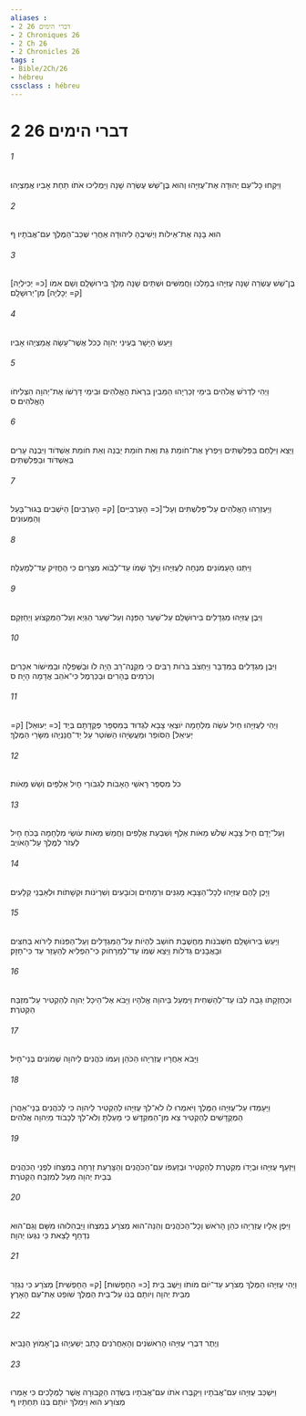 ```yaml
---
aliases : 
- 2 דברי הימים 26
- 2 Chroniques 26
- 2 Ch 26
- 2 Chronicles 26
tags : 
- Bible/2Ch/26
- hébreu
cssclass : hébreu
---
```


# 2 דברי הימים 26

###### 1
וַיִּקְחוּ כָּל־עַם יְהוּדָה אֶת־עֻזִּיָּהוּ וְהוּא בֶּן־שֵׁשׁ עֶשְׂרֵה שָׁנָה וַיַּמְלִיכוּ אֹתֹו תַּחַת אָבִיו אֲמַצְיָהוּ׃
###### 2
הוּא בָּנָה אֶת־אֵילֹות וַיְשִׁיבֶהָ לִיהוּדָה אַחֲרֵי שְׁכַב־הַמֶּלֶךְ עִם־אֲבֹתָיו׃ ף
###### 3
בֶּן־שֵׁשׁ עֶשְׂרֵה שָׁנָה עֻזִּיָּהוּ בְמָלְכֹו וַחֲמִשִּׁים וּשְׁתַּיִם שָׁנָה מָלַךְ בִּירוּשָׁלִָם וְשֵׁם אִמֹּו [כ= יְכִילְיָה] [ק= יְכָלְיָה] מִן־יְרוּשָׁלִָם׃
###### 4
וַיַּעַשׂ הַיָּשָׁר בְּעֵינֵי יְהוָה כְּכֹל אֲשֶׁר־עָשָׂה אֲמַצְיָהוּ אָבִיו׃
###### 5
וַיְהִי לִדְרֹשׁ אֱלֹהִים בִּימֵי זְכַרְיָהוּ הַמֵּבִין בִּרְאֹת הָאֱלֹהִים וּבִימֵי דָּרְשֹׁו אֶת־יְהוָה הִצְלִיחֹו הָאֱלֹהִים׃ ס
###### 6
וַיֵּצֵא וַיִּלָּחֶם בַּפְּלִשְׁתִּים וַיִּפְרֹץ אֶת־חֹומַת גַּת וְאֵת חֹומַת יַבְנֵה וְאֵת חֹומַת אַשְׁדֹּוד וַיִּבְנֶה עָרִים בְּאַשְׁדֹּוד וּבַפְּלִשְׁתִּים׃
###### 7
וַיַּעְזְרֵהוּ הָאֱלֹהִים עַל־פְּלִשְׁתִּים וְעַל־[כ= הָעַרְבִיִּים] [ק= הָעַרְבִים] הַיֹּשְׁבִים בְּגוּר־בָּעַל וְהַמְּעוּנִים׃
###### 8
וַיִּתְּנוּ הָעַמֹּונִים מִנְחָה לְעֻזִּיָּהוּ וַיֵּלֶךְ שְׁמֹו עַד־לְבֹוא מִצְרַיִם כִּי הֶחֱזִיק עַד־לְמָעְלָה׃
###### 9
וַיִּבֶן עֻזִּיָּהוּ מִגְדָּלִים בִּירוּשָׁלִַם עַל־שַׁעַר הַפִּנָּה וְעַל־שַׁעַר הַגַּיְא וְעַל־הַמִּקְצֹועַ וַיְחַזְּקֵם׃
###### 10
וַיִּבֶן מִגְדָּלִים בַּמִּדְבָּר וַיַּחְצֹב בֹּרֹות רַבִּים כִּי מִקְנֶה־רַּב הָיָה לֹו וּבַשְּׁפֵלָה וּבַמִּישֹׁור אִכָּרִים וְכֹרְמִים בֶּהָרִים וּבַכַּרְמֶל כִּי־אֹהֵב אֲדָמָה הָיָה׃ ס
###### 11
וַיְהִי לְעֻזִּיָּהוּ חַיִל עֹשֵׂה מִלְחָמָה יֹוצְאֵי צָבָא לִגְדוּד בְּמִסְפַּר פְּקֻדָּתָם בְּיַד [כ= יְעוּאֵל] [ק= יְעִיאֵל] הַסֹּופֵר וּמַעֲשֵׂיָהוּ הַשֹּׁוטֵר עַל יַד־חֲנַנְיָהוּ מִשָּׂרֵי הַמֶּלֶךְ׃
###### 12
כֹּל מִסְפַּר רָאשֵׁי הָאָבֹות לְגִבֹּורֵי חָיִל אַלְפַּיִם וְשֵׁשׁ מֵאֹות׃
###### 13
וְעַל־יָדָם חֵיל צָבָא שְׁלֹשׁ מֵאֹות אֶלֶף וְשִׁבְעַת אֲלָפִים וַחֲמֵשׁ מֵאֹות עֹושֵׂי מִלְחָמָה בְּכֹחַ חָיִל לַעְזֹר לַמֶּלֶךְ עַל־הָאֹויֵב׃
###### 14
וַיָּכֶן לָהֶם עֻזִּיָּהוּ לְכָל־הַצָּבָא מָגִנִּים וּרְמָחִים וְכֹובָעִים וְשִׁרְיֹנֹות וּקְשָׁתֹות וּלְאַבְנֵי קְלָעִים׃
###### 15
וַיַּעַשׂ בִּירוּשָׁלִַם חִשְּׁבֹנֹות מַחֲשֶׁבֶת חֹושֵׁב לִהְיֹות עַל־הַמִּגְדָּלִים וְעַל־הַפִּנֹּות לִירֹוא בַּחִצִּים וּבָאֲבָנִים גְּדֹלֹות וַיֵּצֵא שְׁמֹו עַד־לְמֵרָחֹוק כִּי־הִפְלִיא לְהֵעָזֵר עַד כִּי־חָזָק׃
###### 16
וּכְחֶזְקָתֹו גָּבַהּ לִבֹּו עַד־לְהַשְׁחִית וַיִּמְעַל בַּיהוָה אֱלֹהָיו וַיָּבֹא אֶל־הֵיכַל יְהוָה לְהַקְטִיר עַל־מִזְבַּח הַקְּטֹרֶת׃
###### 17
וַיָּבֹא אַחֲרָיו עֲזַרְיָהוּ הַכֹּהֵן וְעִמֹּו כֹּהֲנִים לַיהוָה שְׁמֹונִים בְּנֵי־חָיִל׃
###### 18
וַיַּעַמְדוּ עַל־עֻזִּיָּהוּ הַמֶּלֶךְ וַיֹּאמְרוּ לֹו לֹא־לְךָ עֻזִּיָּהוּ לְהַקְטִיר לַיהוָה כִּי לַכֹּהֲנִים בְּנֵי־אַהֲרֹן הַמְקֻדָּשִׁים לְהַקְטִיר צֵא מִן־הַמִּקְדָּשׁ כִּי מָעַלְתָּ וְלֹא־לְךָ לְכָבֹוד מֵיְהוָה אֱלֹהִים׃
###### 19
וַיִּזְעַף עֻזִּיָּהוּ וּבְיָדֹו מִקְטֶרֶת לְהַקְטִיר וּבְזַעְפֹּו עִם־הַכֹּהֲנִים וְהַצָּרַעַת זָרְחָה בְמִצְחֹו לִפְנֵי הַכֹּהֲנִים בְּבֵית יְהוָה מֵעַל לְמִזְבַּח הַקְּטֹרֶת׃
###### 20
וַיִּפֶן אֵלָיו עֲזַרְיָהוּ כֹהֵן הָרֹאשׁ וְכָל־הַכֹּהֲנִים וְהִנֵּה־הוּא מְצֹרָע בְּמִצְחֹו וַיַּבְהִלוּהוּ מִשָּׁם וְגַם־הוּא נִדְחַף לָצֵאת כִּי נִגְּעֹו יְהוָה׃
###### 21
וַיְהִי עֻזִּיָּהוּ הַמֶּלֶךְ מְצֹרָע עַד־יֹום מֹותֹו וַיֵּשֶׁב בֵּית [כ= הַחָפְשׁוּת] [ק= הַחָפְשִׁית] מְצֹרָע כִּי נִגְזַר מִבֵּית יְהוָה וְיֹותָם בְּנֹו עַל־בֵּית הַמֶּלֶךְ שֹׁופֵט אֶת־עַם הָאָרֶץ׃
###### 22
וְיֶתֶר דִּבְרֵי עֻזִּיָּהוּ הָרִאשֹׁנִים וְהָאַחֲרֹנִים כָּתַב יְשַׁעְיָהוּ בֶן־אָמֹוץ הַנָּבִיא׃
###### 23
וַיִּשְׁכַּב עֻזִּיָּהוּ עִם־אֲבֹתָיו וַיִּקְבְּרוּ אֹתֹו עִם־אֲבֹתָיו בִּשְׂדֵה הַקְּבוּרָה אֲשֶׁר לַמְּלָכִים כִּי אָמְרוּ מְצֹורָע הוּא וַיִּמְלֹךְ יֹותָם בְּנֹו תַּחְתָּיו׃ ף
